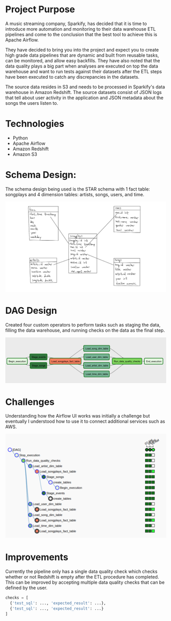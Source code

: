 # Project Purpose
A music streaming company, Sparkify, has decided that it is time to introduce more automation and monitoring to their data warehouse ETL pipelines and come to the conclusion that the best tool to achieve this is Apache Airflow.

They have decided to bring you into the project and expect you to create high grade data pipelines that are dynamic and built from reusable tasks, can be monitored, and allow easy backfills. They have also noted that the data quality plays a big part when analyses are executed on top the data warehouse and want to run tests against their datasets after the ETL steps have been executed to catch any discrepancies in the datasets.

The source data resides in S3 and needs to be processed in Sparkify's data warehouse in Amazon Redshift. The source datasets consist of JSON logs that tell about user activity in the application and JSON metadata about the songs the users listen to.

# Technologies
- Python
- Apache Airflow
- Amazon Redshift
- Amazon S3

# Schema Design:
The schema design being used is the STAR schema with 1 fact table: songplays and 4 dimension tables: artists, songs, users, and time.

![Schema Image](./star.png "Schema Image")

# DAG Design
Created four custom operators to perform tasks such as staging the data, filling the data warehouse, and running checks on the data as the final step. 

![DAG Image](./dag.png "DAG Image")

# Challenges
Understanding how the Airflow UI works was initially a challenge but eventually I understood how to use it to connect additional services such as AWS.

![Dag Nodes Image](./dag-nodes.png "Nodes Image")

# Improvements
Currently the pipeline only has a single data quality check which checks whether or not Redshift is empty after the ETL procedure has completed. This can be improved by accepting multiple data quality checks that can be defined by the user.
```python
checks = [
  {'test_sql': ..., 'expected_result': ...},
  {'test_sql': ..., 'expected_result': ...}
]
```
